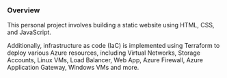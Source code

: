 ### Overview
This personal project involves building a static website using HTML, CSS, and JavaScript. 

Additionally, infrastructure as code (IaC) is implemented using Terraform to deploy various Azure resources, including Virtual Networks, Storage Accounts, Linux VMs, Load Balancer, Web App, Azure Firewall, Azure Application Gateway, Windows VMs and more.

